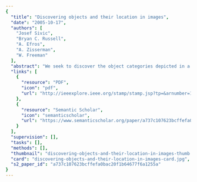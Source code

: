 ```yaml
---
{
  "title": "Discovering objects and their location in images",
  "date": "2005-10-17",
  "authors": [
    "Josef Sivic",
    "Bryan C. Russell",
    "A. Efros",
    "A. Zisserman",
    "W. Freeman"
  ],
  "abstract": "We seek to discover the object categories depicted in a set of unlabelled images. We achieve this using a model developed in the statistical text literature: probabilistic latent semantic analysis (pLSA). In text analysis, this is used to discover topics in a corpus using the bag-of-words document representation. Here we treat object categories as topics, so that an image containing instances of several categories is modeled as a mixture of topics. The model is applied to images by using a visual analogue of a word, formed by vector quantizing SIFT-like region descriptors. The topic discovery approach successfully translates to the visual domain: for a small set of objects, we show that both the object categories and their approximate spatial layout are found without supervision. Performance of this unsupervised method is compared to the supervised approach of Fergus et al. (2003) on a set of unseen images containing only one object per image. We also extend the bag-of-words vocabulary to include 'doublets' which encode spatially local co-occurring regions. It is demonstrated that this extended vocabulary gives a cleaner image segmentation. Finally, the classification and segmentation methods are applied to a set of images containing multiple objects per image. These results demonstrate that we can successfully build object class models from an unsupervised analysis of images.",
  "links": [
    {
      "resource": "PDF",
      "icon": "pdf",
      "url": "http://ieeexplore.ieee.org/stamp/stamp.jsp?tp=&arnumber=1541280"
    },
    {
      "resource": "Semantic Scholar",
      "icon": "semanticscholar",
      "url": "https://www.semanticscholar.org/paper/a737c107623bcffefa0bac20f1b64677f6a1255a"
    }
  ],
  "supervision": [],
  "tasks": [],
  "methods": [],
  "thumbnail": "discovering-objects-and-their-location-in-images-thumb.jpg",
  "card": "discovering-objects-and-their-location-in-images-card.jpg",
  "s2_paper_id": "a737c107623bcffefa0bac20f1b64677f6a1255a"
}
---
```


